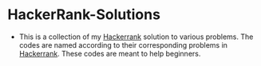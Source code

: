 # HackerRank-Solutions
* This is a collection of my [Hackerrank](https://www.hackerrank.com/dashboard) solution to various problems. The codes are named according to their corresponding problems in [Hackerrank](https://www.hackerrank.com/dashboard). These codes are meant to help beginners.

